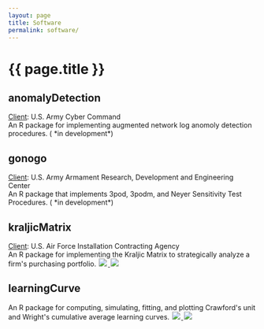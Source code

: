 ```yaml
---
layout: page
title: Software
permalink: software/
---
```



<h1 class="post-title">{{ page.title }} </h1>

<h2> anomalyDetection <a href="https://github.com/bradleyboehmke/anomalyDetection" style="color:#303030;"><i class="fa fa-github" style="font-size:.75em"></i></a></h2>
<u>Client</u>: U.S. Army Cyber Command  <br>
An R package for implementing augmented network log anomoly detection procedures. (<i class="fa fa-spinner fa-pulse fa-3x fa-fw" style="font-size:.75em"></i> *in development*)

<br>

<h2> gonogo <a href="https://github.com/bradleyboehmke/gonogo" style="color:#303030;"><i class="fa fa-github" style="font-size:.75em"></i></a></h2>
<u>Client</u>: U.S. Army Armament Research, Development and Engineering Center <br>
An R package that implements 3pod, 3podm, and Neyer Sensitivity Test Procedures. (<i class="fa fa-spinner fa-pulse fa-3x fa-fw" style="font-size:.75em"></i> *in development*)

<br>

<h2> kraljicMatrix <a href="https://bradleyboehmke.github.io/KraljicMatrix/" style="color:#303030;"><i class="fa fa-github" style="font-size:.75em"></i></a></h2>
<u>Client</u>: U.S. Air Force Installation Contracting Agency <br>
An R package for implementing the Kraljic Matrix to strategically analyze a firm's purchasing portfolio. 
  <a href="https://cran.rstudio.com/web/packages/KraljicMatrix/index.html">
    <img src="http://www.r-pkg.org/badges/version/KraljicMatrix" style="border: 0; display:inline; margin: 0 2px; box-shadow: none">
  </a>
  <a href="https://cran.rstudio.com/web/packages/KraljicMatrix/index.html">
    <img src="https://cranlogs.r-pkg.org/badges/KraljicMatrix" style="border: 0; display:inline; margin: 0 2px; box-shadow: none">
  </a>

<br>


<h2> learningCurve 
  <a href="https://github.com/bradleyboehmke/learningCurve" style="color:#303030;">
    <i class="fa fa-github" style="font-size:.75em"></i>
  </a>
</h2>

<p>
An R package for computing, simulating, fitting, and plotting Crawford's unit and Wright's cumulative average learning curves. 
  <a href="https://cran.rstudio.com/web/packages/learningCurve/index.html">
    <img src="http://www.r-pkg.org/badges/version/learningCurve" style="border: 0; display:inline; margin: 0 2px; box-shadow: none">
  </a> 
  <a href="https://cran.rstudio.com/web/packages/learningCurve/index.html">
    <img src="https://cranlogs.r-pkg.org/badges/learningCurve" style="border: 0; display:inline; margin: 0 2px; box-shadow: none">
  </a>
</p>
